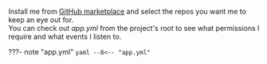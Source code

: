 Install me from [GitHub marketplace](https://github.com/apps/auto-me-bot)
and select the repos you want me to keep an eye out for.</br>
You can check out _app.yml_ from the project's root to see what permissions I require and what events I listen to.

???- note "app.yml"
    ```yaml
    --8<-- "app.yml"
    ```
